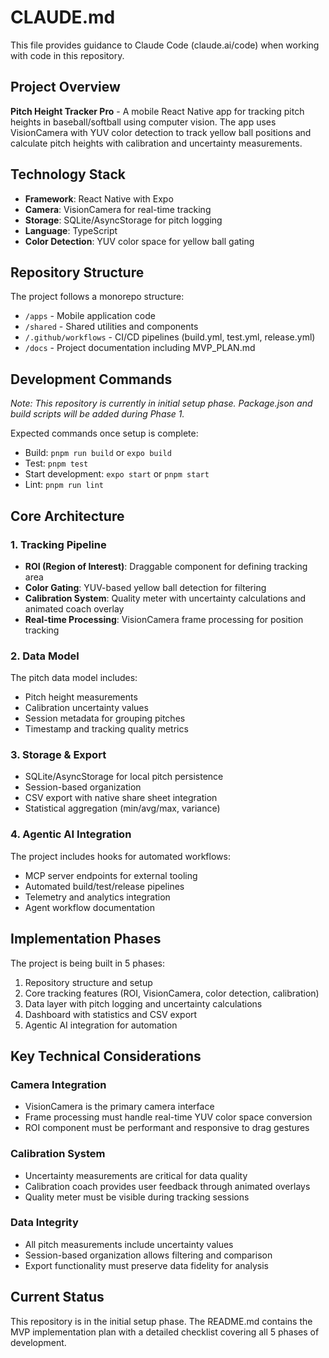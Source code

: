 # CLAUDE.md

This file provides guidance to Claude Code (claude.ai/code) when working with code in this repository.

## Project Overview

**Pitch Height Tracker Pro** - A mobile React Native app for tracking pitch heights in baseball/softball using computer vision. The app uses VisionCamera with YUV color detection to track yellow ball positions and calculate pitch heights with calibration and uncertainty measurements.

## Technology Stack

- **Framework**: React Native with Expo
- **Camera**: VisionCamera for real-time tracking
- **Storage**: SQLite/AsyncStorage for pitch logging
- **Language**: TypeScript
- **Color Detection**: YUV color space for yellow ball gating

## Repository Structure

The project follows a monorepo structure:

- `/apps` - Mobile application code
- `/shared` - Shared utilities and components
- `/.github/workflows` - CI/CD pipelines (build.yml, test.yml, release.yml)
- `/docs` - Project documentation including MVP_PLAN.md

## Development Commands

*Note: This repository is currently in initial setup phase. Package.json and build scripts will be added during Phase 1.*

Expected commands once setup is complete:
- Build: `pnpm run build` or `expo build`
- Test: `pnpm test`
- Start development: `expo start` or `pnpm start`
- Lint: `pnpm run lint`

## Core Architecture

### 1. Tracking Pipeline
- **ROI (Region of Interest)**: Draggable component for defining tracking area
- **Color Gating**: YUV-based yellow ball detection for filtering
- **Calibration System**: Quality meter with uncertainty calculations and animated coach overlay
- **Real-time Processing**: VisionCamera frame processing for position tracking

### 2. Data Model
The pitch data model includes:
- Pitch height measurements
- Calibration uncertainty values
- Session metadata for grouping pitches
- Timestamp and tracking quality metrics

### 3. Storage & Export
- SQLite/AsyncStorage for local pitch persistence
- Session-based organization
- CSV export with native share sheet integration
- Statistical aggregation (min/avg/max, variance)

### 4. Agentic AI Integration
The project includes hooks for automated workflows:
- MCP server endpoints for external tooling
- Automated build/test/release pipelines
- Telemetry and analytics integration
- Agent workflow documentation

## Implementation Phases

The project is being built in 5 phases:
1. Repository structure and setup
2. Core tracking features (ROI, VisionCamera, color detection, calibration)
3. Data layer with pitch logging and uncertainty calculations
4. Dashboard with statistics and CSV export
5. Agentic AI integration for automation

## Key Technical Considerations

### Camera Integration
- VisionCamera is the primary camera interface
- Frame processing must handle real-time YUV color space conversion
- ROI component must be performant and responsive to drag gestures

### Calibration System
- Uncertainty measurements are critical for data quality
- Calibration coach provides user feedback through animated overlays
- Quality meter must be visible during tracking sessions

### Data Integrity
- All pitch measurements include uncertainty values
- Session-based organization allows filtering and comparison
- Export functionality must preserve data fidelity for analysis

## Current Status

This repository is in the initial setup phase. The README.md contains the MVP implementation plan with a detailed checklist covering all 5 phases of development.
